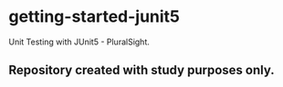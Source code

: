 # getting-started-junit5
Unit Testing with JUnit5 - PluralSight.
## Repository created with study purposes only.
